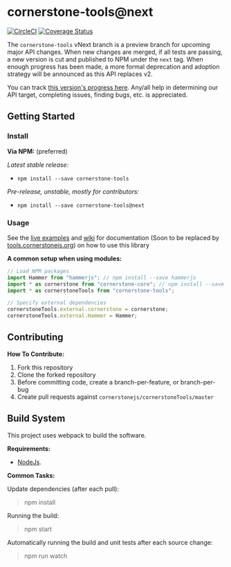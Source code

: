 # cornerstone-tools@next

[![CircleCI](https://circleci.com/gh/cornerstonejs/cornerstoneTools/tree/vNext.svg?style=svg)](https://circleci.com/gh/cornerstonejs/cornerstoneTools/tree/vNext) [![Coverage Status](https://codecov.io/gh/cornerstonejs/cornerstoneTools/branch/vNext/graphs/badge.svg)](https://codecov.io/gh/cornerstonejs/cornerstoneTools/branch/vNext)

<!-- Get Latest Coverage info for vNext:
     https://coveralls.io/github/cornerstonejs/cornerstoneTools.json?branch=vNext
-->

The `cornerstone-tools` vNext branch is a preview branch for upcoming major API changes. When new changes are merged, if all tests are passing, a new version is cut and published to NPM under the `next` tag. When enough progress has been made, a more formal deprecation and adoption strategy will be announced as this API replaces v2.

You can track [this version's progress here](https://github.com/cornerstonejs/cornerstoneTools/projects/1). Any/all help in determining our API target, completing issues, finding bugs, etc. is appreciated.

## Getting Started

### Install

**Via NPM:** (preferred)

_Latest stable release:_

- `npm install --save cornerstone-tools`

_Pre-release, unstable, mostly for contributors:_

- `npm install --save cornerstone-tools@next`

### Usage

See the [live examples](https://rawgithub.com/cornerstonejs/cornerstoneTools/master/examples/index.html) and [wiki](https://github.com/cornerstonejs/cornerstoneTools/wiki) for documentation (Soon to be replaced by [tools.cornerstonejs.org](http://tools.cornerstonejs.org/)) on how to use this library

**A common setup when using modules:**

```javascript
// Load NPM packages
import Hammer from "hammerjs"; // npm install --save hammerjs
import * as cornerstone from "cornerstone-core"; // npm install --save cornerstone-core
import * as cornerstoneTools from "cornerstone-tools";

// Specify external dependencies
cornerstoneTools.external.cornerstone = cornerstone;
cornerstoneTools.external.Hammer = Hammer;
```

## Contributing

**How To Contribute:**

1.  Fork this repository
2.  Clone the forked repository
3.  Before committing code, create a branch-per-feature, or branch-per-bug
4.  Create pull requests against `cornerstonejs/cornerstoneTools/master`

## Build System

This project uses webpack to build the software.

**Requirements:**

- [NodeJs](http://nodejs.org).

**Common Tasks:**

Update dependencies (after each pull):

> npm install

Running the build:

> npm start

Automatically running the build and unit tests after each source change:

> npm run watch

[license-image]: http://img.shields.io/badge/license-MIT-blue.svg?style=flat
[license-url]: LICENSE
[npm-url]: https://npmjs.org/package/cornerstone-tools
[npm-version-image]: http://img.shields.io/npm/v/cornerstone-tools.svg?style=flat
[npm-downloads-image]: http://img.shields.io/npm/dm/cornerstone-tools.svg?style=flat
[travis-url]: http://travis-ci.org/cornerstonejs/cornerstoneTools
[travis-image]: https://travis-ci.org/cornerstonejs/cornerstoneTools.svg?branch=master
[coverage-url]: https://coveralls.io/github/cornerstonejs/cornerstoneTools?branch=master
[coverage-image]: https://coveralls.io/repos/github/cornerstonejs/cornerstoneTools/badge.svg?branch=master
